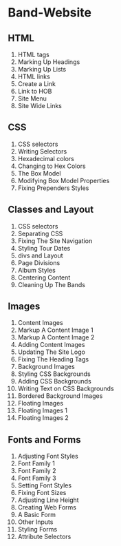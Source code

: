<h1> Band-Website </h1>
<h2> HTML </h2>
<ol>
  <li> HTML tags </li>
<li> Marking Up Headings </li>
<li> Marking Up Lists </li>
<li> HTML links </li>
<li> Create a Link </li>
<li> Link to HOB </li>
<li> Site Menu </li>
<li> Site Wide Links </li>
</ol>

<h2> CSS </h2>
<ol>
<li> CSS selectors </li>
<li> Writing Selectors </li>
<li> Hexadecimal colors </li>
<li> Changing to Hex Colors </li>
<li> The Box Model </li>
<li> Modifying Box Model Properties </li>
<li> Fixing Prependers Styles </li>
</ol>

<h2> Classes and Layout </h2>
<ol>
<li> CSS selectors </li>
<li> Separating CSS </li>
<li> Fixing The Site Navigation </li>
<li> Styling Tour Dates </li>
<li> divs and Layout </li>
<li> Page Divisions </li>
<li> Album Styles </li>
<li> Centering Content </li>
<li> Cleaning Up The Bands </li>
</ol>

<h2> Images </h2>
<ol>
<li> Content Images </li>
<li> Markup A Content Image 1 </li>
<li> Markup A Content Image 2 </li>
<li> Adding Content Images </li>
<li> Updating The Site Logo </li>
<li> Fixing The Heading Tags </li>
<li> Background Images </li>
<li> Styling CSS Backgrounds </li>
<li> Adding CSS Backgrounds </li>
<li> Writing Text on CSS Backgrounds </li>
<li> Bordered Background Images </li>
<li> Floating Images </li>
<li> Floating Images 1 </li>
<li> Floating Images 2 </li>
</ol>

<h2> Fonts and Forms </h2>
<ol>
<li> Adjusting Font Styles </li>
<li> Font Family 1 </li>
<li> Font Family 2 </li>
<li> Font Family 3 </li>
<li> Setting Font Styles </li>
<li> Fixing Font Sizes </li>
<li> Adjusting Line Height </li>
<li> Creating Web Forms </li>
<li> A Basic Form </li>
<li> Other Inputs </li>
<li> Styling Forms </li>
<li> Attribute Selectors </li>
</ol>
